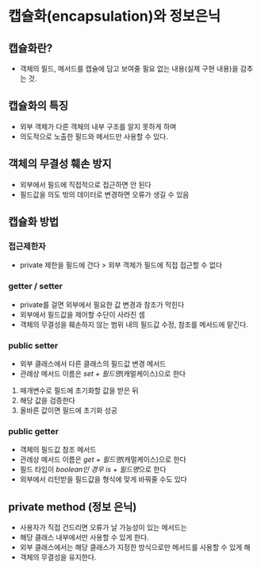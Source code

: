 # 캡슐화(encapsulation)와 정보은닉

## 캡슐화란?
- 객체의 필드, 메서드를 캡슐에 담고 보여줄 필요 없는 내용(실제 구현 내용)을 감추는 것.

## 캡슐화의 특징
- 외부 객체가 다른 객체의 내부 구조를 알지 못하게 하며
- 의도적으로 노출한 필드와 메서드만 사용할 수 있다. 

## 객체의 무결성 훼손 방지
- 외부에서 필드에 직접적으로 접근하면 안 된다
- 필드값을 의도 밖의 데이터로 변경하면 오류가 생길 수 있음

## 캡슐화 방법
### 접근제한자
- private 제한을 필드에 건다 > 외부 객체가 필드에 직접 접근할 수 없다

### getter / setter
- private를 걸면 외부에서 필요한 값 변경과 참조가 막힌다
- 외부에서 필드값을 제어할 수단이 사라진 셈
- 객체의 무결성을 훼손하지 않는 범위 내의 필드값 수정, 참조를 메서드에 맡긴다.

### public setter
- 외부 클래스에서 다른 클래스의 필드값 변경 메서드
- 관례상 메서드 이름은 *set + 필드명*(캐멀케이스)으로 한다
1. 매개변수로 필드에 초기화할 값을 받은 뒤
2. 해당 값을 검증한다
3. 올바른 값이면 필드에 초기화 성공

### public getter
- 객체의 필드값 참조 메서드
- 관례상 메서드 이름은 *get + 필드명*(캐멀케이스)으로 한다
- 필드 타입이 *boolean인 경우* *is + 필드명*으로 한다
- 외부에서 리턴받을 필드값을 형식에 맞게 바꿔줄 수도 있다

## private method (정보 은닉)
- 사용자가 직접 건드리면 오류가 날 가능성이 있는 메서드는
- 해당 클래스 내부에서만 사용할 수 있게 한다.
- 외부 클래스에서는 해당 클래스가 지정한 방식으로만 메서드를 사용할 수 있게 해
- 객체의 무결성을 유지한다.